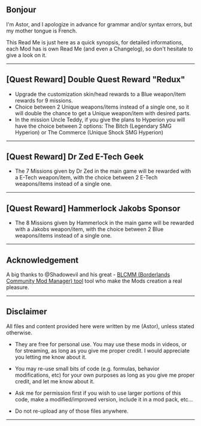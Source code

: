 ## Bonjour

I'm Astor, and I apologize in advance for grammar and/or syntax errors, but my mother tongue is French.

This Read Me is just here as a quick synopsis, for detailed informations, each Mod has is own Read Me (and even a Changelog), so don't hesitate to give a look on it.

 * * * * *

## [Quest Reward] Double Quest Reward "Redux"

 - Upgrade the customization skin/head rewards to a Blue weapon/item rewards for 9 missions.
 - Choice between 2 Unique weapons/items instead of a single one, so it will double the chance to get a Unique weapon/item with desired parts.
 - In the mission Uncle Teddy, if you give the plans to Hyperion you will have the choice between 2 options: The Bitch (Legendary SMG Hyperion) or The Commerce (Unique Shock SMG Hyperion)
 
 * * * * *
 
## [Quest Reward] Dr Zed E-Tech Geek

- The 7 Missions given by Dr Zed in the main game will be rewarded with a E-Tech weapon/item, with the choice between 2 E-Tech weapons/items instead of a single one.
 
 * * * * * 
 
## [Quest Reward] Hammerlock Jakobs Sponsor

- The 8 Missions given by Hammerlock in the main game will be rewarded with a Jakobs weapon/item, with the choice between 2 Blue weapons/items instead of a single one.
 
 * * * * *
 
## Acknowledgement

A big thanks to @Shadowevil and his great - [BLCMM (Borderlands Community Mod Manager) tool](https://github.com/BLCM/BLCMods/wiki/Borderlands-Community-Mod-Manager) tool who make the Mods creation a real pleasure. 

 * * * * *
 
## Disclaimer

All files and content provided here were written by me (Astor), unless stated otherwise.

- They are free for personal use. You may use these mods in videos, or for streaming, as long as you give me proper credit. I would appreciate you letting me know about it.

- You may re-use small bits of code (e.g. formulas, behavior modifications, etc) for your own purposes as long as you give me proper credit, and let me know about it. 

- Ask me for permission first if you wish to use larger portions of this code, make a modified/improved version, include it in a mod pack, etc...

- Do not re-upload any of those files anywhere.

 * * * * *
